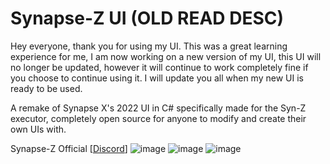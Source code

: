 # Synapse-Z UI (OLD READ DESC) 

Hey everyone, thank you for using my UI. This was a great learning experience for me, I am now working on a new version of my UI, this UI will no longer be updated, however it will continue to work completely fine if you choose to continue using it. 
I will update you all when my new UI is ready to be used.

A remake of Synapse X's 2022 UI in C# specifically made for the Syn-Z executor, completely open source for anyone to modify and create their own UIs with.

Synapse-Z Official [[Discord]([https://discord.gg/rzov)]
![image](https://github.com/user-attachments/assets/fc3b7b97-29ba-4ef3-95d1-dfc9714041b8)
![image](https://github.com/user-attachments/assets/ea1d1f12-9fa5-4aa3-b929-8ef758970ebe)
![image](https://github.com/user-attachments/assets/7ae8b525-70a2-433d-87ec-dbbca864a334)
